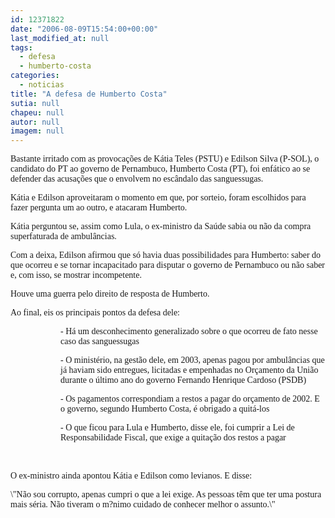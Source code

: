 ```yaml
---
id: 12371822
date: "2006-08-09T15:54:00+00:00"
last_modified_at: null
tags:
  - defesa
  - humberto-costa
categories:
  - noticias
title: "A defesa de Humberto Costa"
sutia: null
chapeu: null
autor: null
imagem: null
---
```

<p><P><FONT face=Verdana>Bastante irritado com as provocações de Kátia Teles (PSTU)&nbsp;e Edilson Silva (P-SOL), o candidato do PT ao governo de Pernambuco, Humberto Costa (PT), foi enfático ao se defender das acusações que o envolvem no escândalo das sanguessugas.</FONT></P></p>
<p><P><FONT face=Verdana>Kátia e Edilson aproveitaram o momento em que, por sorteio, foram escolhidos para fazer pergunta um ao outro, e atacaram Humberto. </FONT></P></p>
<p><P><FONT face=Verdana>Kátia perguntou se, assim como Lula, o ex-ministro da Saúde sabia ou não da compra superfaturada de ambulâncias.</FONT></P></p>
<p><P><FONT face=Verdana>Com a deixa, Edilson afirmou que só havia duas possibilidades para Humberto: saber do que ocorreu e se tornar incapacitado para disputar o governo de Pernambuco ou não saber e, com isso, se mostrar incompetente.</FONT></P></p>
<p><P><FONT face=Verdana>Houve uma guerra pelo direito de resposta de Humberto. </FONT></P></p>
<p><P><FONT face=Verdana>Ao final, eis os principais pontos da defesa dele:</FONT></P></p>
<p><DIR></p>
<p><DIR></p>
<p><P><FONT face=Verdana>- Há um desconhecimento generalizado sobre o que ocorreu de fato nesse caso das sanguessugas</FONT></P></p>
<p><P><FONT face=Verdana>- O ministério, na gestão dele, em 2003, apenas pagou por ambulâncias que já haviam sido entregues, licitadas e empenhadas no Orçamento da União durante o último ano do governo Fernando Henrique Cardoso (PSDB)</FONT></P></p>
<p><P><FONT face=Verdana>- Os pagamentos correspondiam a restos a pagar do orçamento de 2002. E o governo, segundo Humberto Costa, é obrigado a quitá-los</FONT></P></p>
<p><P><FONT face=Verdana>- O que ficou para Lula e Humberto, disse ele, foi cumprir a Lei de Responsabilidade Fiscal, que exige a quitação dos restos a pagar</FONT></P></p>
<p><P><FONT face=Verdana></FONT>&nbsp;</P></DIR></DIR></p>
<p><P><FONT face=Verdana>O&nbsp;ex-ministro ainda apontou Kátia e Edilson como levianos. E disse: </FONT></P></p>
<p><P><FONT face=Verdana>\"Não sou corrupto, apenas cumpri o que a lei exige. As pessoas têm que ter uma postura mais séria. Não tiveram o m?nimo cuidado de conhecer melhor o assunto.\"</FONT></P> </p>
